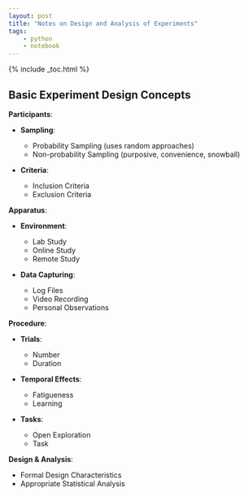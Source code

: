 ```yaml
---
layout: post
title: "Notes on Design and Analysis of Experiments"
tags:
    - python
    - notebook
---
```


{% include _toc.html %}

## Basic Experiment Design Concepts

**Participants**:

* **Sampling**:
  * Probability Sampling (uses random approaches)
  * Non-probability Sampling (purposive, convenience, snowball)

* **Criteria**:
  * Inclusion Criteria
  * Exclusion Criteria

**Apparatus**:

* **Environment**:
  * Lab Study
  * Online Study
  * Remote Study

* **Data Capturing**:
  * Log Files
  * Video Recording
  * Personal Observations

**Procedure**:

* **Trials**:
  * Number
  * Duration

* **Temporal Effects**:
  * Fatigueness
  * Learning

* **Tasks**:
  * Open Exploration
  * Task

**Design & Analysis**:

* Formal Design Characteristics
* Appropriate Statistical Analysis